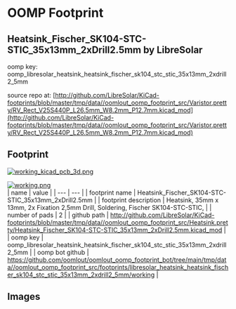 # OOMP Footprint  
## Heatsink_Fischer_SK104-STC-STIC_35x13mm_2xDrill2.5mm  by LibreSolar  
  
oomp key: oomp_libresolar_heatsink_heatsink_fischer_sk104_stc_stic_35x13mm_2xdrill2_5mm  
  
source repo at: [http://github.com/LibreSolar/KiCad-footprints/blob/master/tmp/data//oomlout_oomp_footprint_src/Varistor.pretty/RV_Rect_V25S440P_L26.5mm_W8.2mm_P12.7mm.kicad_mod](http://github.com/LibreSolar/KiCad-footprints/blob/master/tmp/data//oomlout_oomp_footprint_src/Varistor.pretty/RV_Rect_V25S440P_L26.5mm_W8.2mm_P12.7mm.kicad_mod)  
## Footprint  
  
[![working_kicad_pcb_3d.png](working_kicad_pcb_3d_600.png)](working_kicad_pcb_3d.png)  
  
[![working.png](working_600.png)](working.png)  
| name | value | 
| --- | --- | 
| footprint name | Heatsink_Fischer_SK104-STC-STIC_35x13mm_2xDrill2.5mm | 
| footprint description | Heatsink, 35mm x 13mm, 2x Fixation 2,5mm Drill, Soldering, Fischer SK104-STC-STIC, | 
| number of pads | 2 | 
| github path | http://github.com/LibreSolar/KiCad-footprints/blob/master/tmp/data//oomlout_oomp_footprint_src/Heatsink.pretty/Heatsink_Fischer_SK104-STC-STIC_35x13mm_2xDrill2.5mm.kicad_mod | 
| oomp key | oomp_libresolar_heatsink_heatsink_fischer_sk104_stc_stic_35x13mm_2xdrill2_5mm | 
| oomp bot github | https://github.com/oomlout/oomlout_oomp_footprint_bot/tree/main/tmp/data//oomlout_oomp_footprint_src/footprints/libresolar_heatsink_heatsink_fischer_sk104_stc_stic_35x13mm_2xdrill2_5mm/working | 
## Images  
